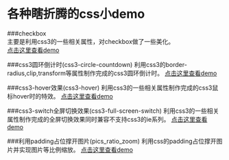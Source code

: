 # 各种瞎折腾的css小demo

###checkbox  
主要是利用css3的一些相关属性，对checkbox做了一些美化。  
[点击这里查看demo](https://sunbf1987.github.io/css_demo/checkbox/checkbox.html "checkbox美化")

###css3圆环倒计时(css3-circle-countdown)
利用css3的border-radius,clip,transform等属性制作完成的css3圆环倒计时。
[点击这里查看demo](https://sunbf1987.github.io/css_demo/css3-circle-countdown/css3-circle-countdown.html "css3圆环倒计时")

###css3-hover效果(css3-hover)
利用css3的一些相关属性制作完成的css3鼠标hover时的特效。
[点击这里查看demo](https://sunbf1987.github.io/css_demo/css3-hover/css3-hover.html "css3-hover效果")

###css3-switch全屏切换效果(css3-full-screen-switch)
利用css3的一些相关属性制作完成的全屏切换效果同时兼容不支持css3的ie系列。
[点击这里查看demo](http://sunbf1987.github.io/css_demo/css3-full-screen-switch/full_screen_switch.html "css3-全屏切换效果")

###利用padding占位撑开图片(pics_ratio_zoom)
利用css的padding占位撑开图片并实现图片等比例缩放。
[点击这里查看demo](http://sunbf1987.github.io/css_demo/pics_ratio_zoom/padding_pics_ratio_zoom.html "利用padding占位撑开图片")
